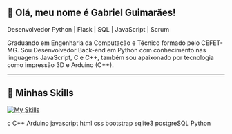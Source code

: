 ## 💜 Olá, meu nome é Gabriel Guimarães!

Desenvolvedor Python | Flask | SQL | JavaScript | Scrum

Graduando em Engenharia da Computação e Técnico formado pelo CEFET-MG. Sou Desenvolvedor Back-end em Python com conhecimento nas linguagens JavaScript, C e C++, também sou apaixonado por tecnologia como impressão 3D e Arduino (C++).

---

## 🚀 Minhas Skills

[![My Skills](https://skillicons.dev/icons?i=c,cpp,js,html,css,bootstrap,sqlite,postgres,py,raspberrypi)](https://skillicons.dev)

c
C++ Arduino
javascript
html
css
bootstrap
sqlite3
postgreSQL
Python
